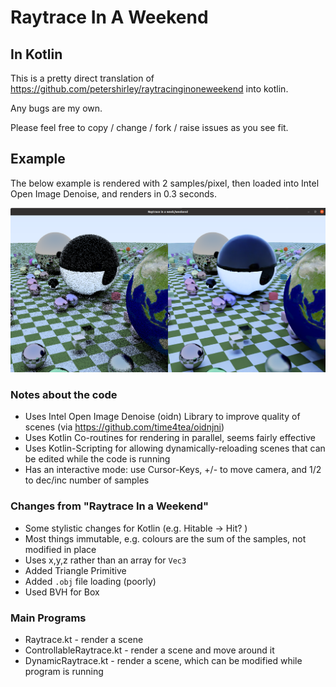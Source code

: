 # Raytrace In A Weekend

## In Kotlin

This is a pretty direct translation of https://github.com/petershirley/raytracinginoneweekend into kotlin.

Any bugs are my own.

Please feel free to copy / change / fork / raise issues as you see fit.

## Example

The below example is rendered with 2 samples/pixel, then loaded into Intel Open Image Denoise,
and renders in 0.3 seconds.

![Example](example-output/example1.png)

### Notes about the code

- Uses Intel Open Image Denoise (oidn) Library to improve quality of scenes (via https://github.com/time4tea/oidnjni)
- Uses Kotlin Co-routines for rendering in parallel, seems fairly effective
- Uses Kotlin-Scripting for allowing dynamically-reloading scenes that can be edited while the code is running
- Has an interactive mode: use Cursor-Keys, +/- to move camera, and 1/2 to dec/inc number of samples

### Changes from "Raytrace In a Weekend"
- Some stylistic changes for Kotlin (e.g. Hitable -> Hit? )
- Most things immutable, e.g. colours are the sum of the samples, not modified in place
- Uses x,y,z rather than an array for `Vec3`
- Added Triangle Primitive
- Added `.obj` file loading (poorly)
- Used BVH for Box

### Main Programs

- Raytrace.kt - render a scene
- ControllableRaytrace.kt - render a scene and move around it
- DynamicRaytrace.kt - render a scene, which can be modified while program is running

